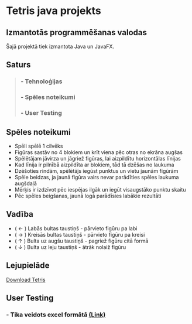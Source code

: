 # **Tetris java projekts**
## Izmantotās programmēšanas valodas
Šajā projektā tiek izmantota Java un JavaFX.
## **Saturs**
> ### - Tehnoloģijas
> ### - Spēles noteikumi
> ### - User Testing
## **Spēles noteikumi**
- Spēli spēlē 1 cilvēks
- Figūras sastāv no 4 blokiem un krīt viena pēc otras no ekrāna augšas
- Spēlētājam jāvirza un jāgriež figūras, lai aizpildītu horizontālas līnijas
- Kad līnija ir pilnībā aizpildīta ar blokiem, tād tā dzēšas no laukuma
- Dzēšoties rindām, spēlētājs iegūst punktus un vietu jaunām figūrām
- Spēle beidzas, ja jaunā figūra vairs nevar parādīties spēles laukuma augšdaļā
- Mērķis ir izdzīvot pēc iespējas ilgāk un iegūt visaugstāko punktu skaitu
- Pēc spēles beigšanas, jaunā logā parādīsies labākie rezultāti
## **Vadība**
- ( ← ) Labās bultas taustiņš - pārvieto figūru pa labi
- ( → ) Kreisās bultas taustiņš - pārvieto figūru pa kreisi
- ( ↑ ) Bulta uz augšu taustiņš - pagriež figūru citā formā
- ( ↓ ) Bulta uz leju taustiņš - ātrāk nolaiž figūru
## **Lejupielāde**
[Download Tetris](https://github.com/HugoK2007/Tetris-javaproject)
## **User Testing**
### - Tika veidots excel formātā [(Link)](https://pikcrvtlv-my.sharepoint.com/:x:/g/personal/a230436hk_rvt_lv/EaXQICxuFK5Kl4IaNMhtW4oBkC7XwB5dJKU9xRo8OxegVw?e=RBljUt)
